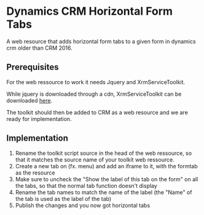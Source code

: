 
# Dynamics CRM Horizontal Form Tabs
A web resource that adds horizontal form tabs to a given form in dynamics crm older than CRM 2016.  

<h2>Prerequisites</h2>
<div>
<p>For the web ressource to work it needs Jquery and XrmServiceToolkit.  </p>
<p>While jquery is downloaded through a cdn, XrmServiceToolkit can be downloaded  <a href="https://github.com/XrmServiceToolkit/XrmServiceToolkit">here</a>. </p>
<p>The toolkit should then be added to CRM as a web resource and we are ready for implementation.</p>
</div>
<h2>Implementation</h2>
<div>
<ol>
<li> Rename the toolkit script source in the head of the web ressource, so that it matches the source name of your toolkit web ressource. </li>
<li>Create a new tab on (fx. menu) and add an iframe to it, with the formtab as the resource</li>
<li>Make sure to uncheck the "Show the label of this tab on the form" on all the tabs, so that the normal tab function doesn't display</li>
<li>Rename the tab names to match the name of the label (the "Name" of the tab is used as the label of the tab)</li>
<li>Publish the changes and you now got horizontal tabs</li>
</ol>
</div>

